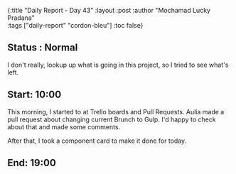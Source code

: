 {:title "Daily Report - Day 43"
 :layout :post
 :author "Mochamad Lucky Pradana"   
 :tags  ["daily-report" "cordon-bleu"]
 :toc false}

## **Status : Normal**
I don't really, lookup up what is going in this project, so I tried to see what's left.

## **Start: 10:00**
This morning, I started to at Trello boards and Pull Requests.
Aulia made a pull request about changing current Brunch to Gulp.
I'd happy to check about that and made some comments.

After that, I took a component card to make it done for today. 

## **End: 19:00**
